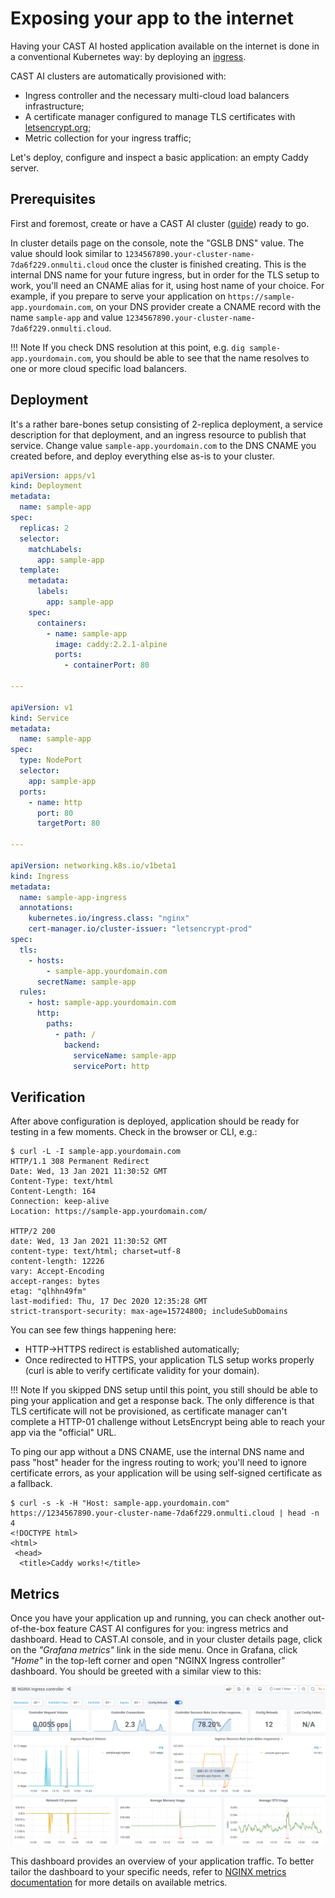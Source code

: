 # Exposing your app to the internet

Having your CAST AI hosted application available on the internet is done in a conventional Kubernetes way: by deploying an [ingress](https://kubernetes.io/docs/concepts/services-networking/ingress/).

CAST AI clusters are automatically provisioned with:

* Ingress controller and the necessary multi-cloud load balancers infrastructure;
* A certificate manager configured to manage TLS certificates with [letsencrypt.org](https://letsencrypt.org);
* Metric collection for your ingress traffic;

Let's deploy, configure and inspect a basic application: an empty Caddy server.

## Prerequisites

First and foremost, create or have a CAST AI cluster ([guide](../getting-started/creating-your-first-cluster.md)) ready to go.

In cluster details page on the console, note the "GSLB DNS" value. The value should look similar to `1234567890.your-cluster-name-7da6f229.onmulti.cloud` once  the cluster is finished creating. This is the internal DNS name for your future ingress, but in order for the TLS setup  to work, you'll need an CNAME alias for it, using host name of your choice. For example, if you prepare to serve your application on `https://sample-app.yourdomain.com`, on your DNS provider create a CNAME record with the name `sample-app` and value `1234567890.your-cluster-name-7da6f229.onmulti.cloud`.

!!! Note
    If you check DNS resolution at this point, e.g. `dig sample-app.yourdomain.com`, you should be able to see that the name resolves to one or more cloud specific load balancers.

## Deployment

It's a rather bare-bones setup consisting of 2-replica deployment, a service description for that deployment, and an ingress resource to publish that service. Change value `sample-app.yourdomain.com` to the DNS CNAME you created before, and deploy everything else as-is to your cluster.

```yaml
apiVersion: apps/v1
kind: Deployment
metadata:
  name: sample-app
spec:
  replicas: 2
  selector:
    matchLabels:
      app: sample-app
  template:
    metadata:
      labels:
        app: sample-app
    spec:
      containers:
        - name: sample-app
          image: caddy:2.2.1-alpine
          ports:
            - containerPort: 80

---

apiVersion: v1
kind: Service
metadata:
  name: sample-app
spec:
  type: NodePort
  selector:
    app: sample-app
  ports:
    - name: http
      port: 80
      targetPort: 80

---

apiVersion: networking.k8s.io/v1beta1
kind: Ingress
metadata:
  name: sample-app-ingress
  annotations:
    kubernetes.io/ingress.class: "nginx"
    cert-manager.io/cluster-issuer: "letsencrypt-prod"
spec:
  tls:
    - hosts:
        - sample-app.yourdomain.com
      secretName: sample-app
  rules:
    - host: sample-app.yourdomain.com
      http:
        paths:
          - path: /
            backend:
              serviceName: sample-app
              servicePort: http


```

## Verification

After above configuration is deployed, application should be ready for testing in a few moments. Check in the browser or CLI, e.g.:

```console
$ curl -L -I sample-app.yourdomain.com
HTTP/1.1 308 Permanent Redirect
Date: Wed, 13 Jan 2021 11:30:52 GMT
Content-Type: text/html
Content-Length: 164
Connection: keep-alive
Location: https://sample-app.yourdomain.com/

HTTP/2 200
date: Wed, 13 Jan 2021 11:30:52 GMT
content-type: text/html; charset=utf-8
content-length: 12226
vary: Accept-Encoding
accept-ranges: bytes
etag: "qlhhn49fm"
last-modified: Thu, 17 Dec 2020 12:35:28 GMT
strict-transport-security: max-age=15724800; includeSubDomains
```

You can see few things happening here:

* HTTP->HTTPS redirect is established automatically;
* Once redirected to HTTPS, your application TLS setup works properly (curl is able to verify certificate validity for your domain).

!!! Note
    If you skipped DNS setup until this point, you still should be able to ping your application and get a response back. The only difference is that TLS certificate will not be provisioned, as certificate manager can't complete a HTTP-01 challenge without LetsEncrypt being able to reach your app via the "official" URL.

To ping our app without a DNS CNAME, use the internal DNS name and pass "host" header for the ingress routing to work; you'll need to ignore certificate errors, as your application will be using self-signed certificate as a fallback.

```console
$ curl -s -k -H "Host: sample-app.yourdomain.com" https://1234567890.your-cluster-name-7da6f229.onmulti.cloud | head -n 4
<!DOCTYPE html>
<html>
 <head>
  <title>Caddy works!</title>
```

## Metrics

Once you have your application up and running, you can check another out-of-the-box feature CAST AI configures for you: ingress metrics and dashboard. Head to CAST.AI console, and in your cluster details page, click on the *"Grafana metrics"* link in the side menu. Once in Grafana, click *"Home"* in the top-left corner and open "NGINX Ingress controller" dashboard. You should be greeted with a similar view to this:

![](ingress/ingress-dashboard.png)

This dashboard provides an overview of your application traffic. To better tailor the dashboard to your specific needs, refer to [NGINX metrics documentation](https://docs.nginx.com/nginx-ingress-controller/logging-and-monitoring/prometheus/) for more details on available metrics.
